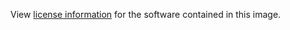 View [license information](http://eclipse.org/jetty/licenses.php) for the
software contained in this image.
